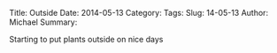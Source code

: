 Title: Outside
Date: 2014-05-13
Category:
Tags:
Slug: 14-05-13
Author: Michael
Summary:

Starting to put plants outside on nice days
